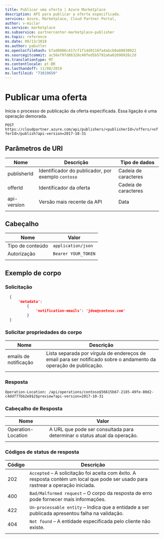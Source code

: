 ```yaml
---
title: Publicar uma oferta | Azure Marketplace
description: API para publicar a oferta especificada.
services: Azure, Marketplace, Cloud Partner Portal,
author: v-miclar
ms.service: marketplace
ms.subservice: partnercenter-marketplace-publisher
ms.topic: reference
ms.date: 09/13/2018
ms.author: pabutler
ms.openlocfilehash: b7ad8086c417cf1f14d9116fa4abcb0a88030922
ms.sourcegitcommit: ac56ef07d86328c40fed5b5792a6a02698926c2d
ms.translationtype: MT
ms.contentlocale: pt-BR
ms.lasthandoff: 11/08/2019
ms.locfileid: "73819650"
---
```

<a name="publish-an-offer"></a>Publicar uma oferta
================

Inicia o processo de publicação da oferta especificada. Essa ligação é uma operação demorada.

  `POST  https://cloudpartner.azure.com/api/publishers/<publisherId>/offers/<offerId>/publish?api-version=2017-10-31`

<a name="uri-parameters"></a>Parâmetros de URI
--------------

|  **Nome**      |    **Descrição**                               |  **Tipo de dados** |
|  ------------- |  ------------------------------------            |   -----------  |
|  publisherId   | Identificador do publicador, por exemplo `contoso`      |   Cadeia de caracteres       |
|  offerId       | Identificador da oferta                                 |   Cadeia de caracteres       |
|  api-version   | Versão mais recente da API                        |   Data         |
|  |  |


<a name="header"></a>Cabeçalho
------

|  **Nome**        |    **Valor**          |
|  --------        |    ---------          |
|  Tipo de conteúdo    | `application/json`    |
|  Autorização   |  `Bearer YOUR_TOKEN`  |
|  |  |


<a name="body-example"></a>Exemplo de corpo
------------

### <a name="request"></a>Solicitação

``` json
  { 
      'metadata': 
          { 
              'notification-emails': 'jdoe@contoso.com'
          } 
  }
```

### <a name="request-body-properties"></a>Solicitar propriedades do corpo

|  **Nome**               |   **Descrição**                                                                                 |
|  ---------------------  | ------------------------------------------------------------------------------------------------- |
|  emails de notificação    | Lista separada por vírgula de endereços de email para ser notificado sobre o andamento da operação de publicação. |
|  |  |


### <a name="response"></a>Resposta

   `Operation-Location: /api/operations/contoso$56615b67-2185-49fe-80d2-c4ddf77bb2e8$2$preview?api-version=2017-10-31`


### <a name="response-header"></a>Cabeçalho de Resposta

|  **Nome**             |    **Valor**                                                                 |
|  -------------------- | ---------------------------------------------------------------------------- |
| Operation-Location    | A URL que pode ser consultada para determinar o status atual da operação.    |
|  |  |


### <a name="response-status-codes"></a>Códigos de status de resposta

| **Código** |  **Descrição**                                                                                                                           |
| ------   |  ----------------------------------------------------------------------------------------------------------------------------------------- |
| 202   | `Accepted` – A solicitação foi aceita com êxito. A resposta contém um local que pode ser usado para rastrear a operação iniciada. |
| 400   | `Bad/Malformed request` – O corpo da resposta de erro pode fornecer mais informações.                                                               |
| 422   | `Un-processable entity` – Indica que a entidade a ser publicada apresentou falha na validação.                                                        |
| 404   | `Not found` – A entidade especificada pelo cliente não existe.                                                                              |
|  |  |

